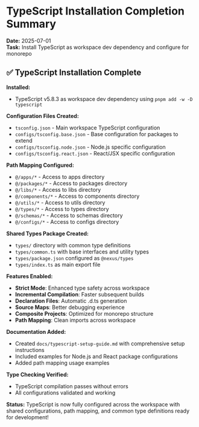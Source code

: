 # TypeScript Installation Completion Summary

**Date:** 2025-07-01  
**Task:** Install TypeScript as workspace dev dependency and configure for
monorepo

## ✅ TypeScript Installation Complete

**Installed:**

- TypeScript v5.8.3 as workspace dev dependency using
  `pnpm add -w -D typescript`

**Configuration Files Created:**

- `tsconfig.json` - Main workspace TypeScript configuration
- `configs/tsconfig.base.json` - Base configuration for packages to extend
- `configs/tsconfig.node.json` - Node.js specific configuration
- `configs/tsconfig.react.json` - React/JSX specific configuration

**Path Mapping Configured:**

- `@/apps/*` - Access to apps directory
- `@/packages/*` - Access to packages directory
- `@/libs/*` - Access to libs directory
- `@/components/*` - Access to components directory
- `@/utils/*` - Access to utils directory
- `@/types/*` - Access to types directory
- `@/schemas/*` - Access to schemas directory
- `@/configs/*` - Access to configs directory

**Shared Types Package Created:**

- `types/` directory with common type definitions
- `types/common.ts` with base interfaces and utility types
- `types/package.json` configured as `@nexus/types`
- `types/index.ts` as main export file

**Features Enabled:**

- **Strict Mode**: Enhanced type safety across workspace
- **Incremental Compilation**: Faster subsequent builds
- **Declaration Files**: Automatic .d.ts generation
- **Source Maps**: Better debugging experience
- **Composite Projects**: Optimized for monorepo structure
- **Path Mapping**: Clean imports across workspace

**Documentation Added:**

- Created `docs/typescript-setup-guide.md` with comprehensive setup instructions
- Included examples for Node.js and React package configurations
- Added path mapping usage examples

**Type Checking Verified:**

- TypeScript compilation passes without errors
- All configurations validated and working

**Status:** TypeScript is now fully configured across the workspace with shared
configurations, path mapping, and common type definitions ready for development!
